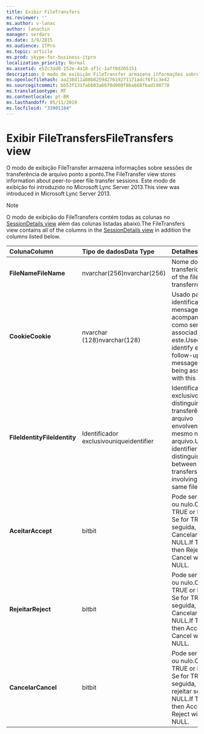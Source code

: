 ```yaml
---
title: Exibir FileTransfers
ms.reviewer: ''
ms.author: v-lanac
author: lanachin
manager: serdars
ms.date: 3/9/2015
ms.audience: ITPro
ms.topic: article
ms.prod: skype-for-business-itpro
localization_priority: Normal
ms.assetid: e52c3ad0-152e-4a18-af1c-1aff0d205151
description: O modo de exibição FileTransfer armazena informações sobre sessões de transferência de arquivo ponto a ponto. Este modo de exibição foi introduzido no Microsoft Lync Server 2013.
ms.openlocfilehash: aa238d11a88b8259427619271171adcf6f1c3e42
ms.sourcegitcommit: bb53f131fabb03a66f0d000f8ba668fbad190778
ms.translationtype: MT
ms.contentlocale: pt-BR
ms.lasthandoff: 05/11/2019
ms.locfileid: "33901184"
---
```

# <a name="filetransfers-view"></a><span data-ttu-id="75eb0-104">Exibir FileTransfers</span><span class="sxs-lookup"><span data-stu-id="75eb0-104">FileTransfers view</span></span>
 
<span data-ttu-id="75eb0-105">O modo de exibição FileTransfer armazena informações sobre sessões de transferência de arquivo ponto a ponto.</span><span class="sxs-lookup"><span data-stu-id="75eb0-105">The FileTransfer view stores information about peer-to-peer file transfer sessions.</span></span> <span data-ttu-id="75eb0-106">Este modo de exibição foi introduzido no Microsoft Lync Server 2013.</span><span class="sxs-lookup"><span data-stu-id="75eb0-106">This view was introduced in Microsoft Lync Server 2013.</span></span>
  
> [!NOTE]
> <span data-ttu-id="75eb0-107">O modo de exibição do FileTransfers contém todas as colunas no [SessionDetails view](sessiondetails-0.md) além das colunas listadas abaixo.</span><span class="sxs-lookup"><span data-stu-id="75eb0-107">The FileTransfers view contains all of the columns in the [SessionDetails view](sessiondetails-0.md) in addition the columns listed below.</span></span>
  
|<span data-ttu-id="75eb0-108">**Coluna**</span><span class="sxs-lookup"><span data-stu-id="75eb0-108">**Column**</span></span>|<span data-ttu-id="75eb0-109">**Tipo de dados**</span><span class="sxs-lookup"><span data-stu-id="75eb0-109">**Data Type**</span></span>|<span data-ttu-id="75eb0-110">**Detalhes**</span><span class="sxs-lookup"><span data-stu-id="75eb0-110">**Details**</span></span>|
|:-----|:-----|:-----|
|<span data-ttu-id="75eb0-111">**FileName**</span><span class="sxs-lookup"><span data-stu-id="75eb0-111">**FileName**</span></span> <br/> |<span data-ttu-id="75eb0-112">nvarchar(256)</span><span class="sxs-lookup"><span data-stu-id="75eb0-112">nvarchar(256)</span></span>  <br/> |<span data-ttu-id="75eb0-113">Nome do arquivo transferido.</span><span class="sxs-lookup"><span data-stu-id="75eb0-113">Name of the file transferred.</span></span>  <br/> |
|<span data-ttu-id="75eb0-114">**Cookie**</span><span class="sxs-lookup"><span data-stu-id="75eb0-114">**Cookie**</span></span> <br/> |<span data-ttu-id="75eb0-115">nvarchar (128)</span><span class="sxs-lookup"><span data-stu-id="75eb0-115">nvarchar(128)</span></span>  <br/> |<span data-ttu-id="75eb0-116">Usado para identificar cada mensagem de acompanhamento como sendo associado a este.</span><span class="sxs-lookup"><span data-stu-id="75eb0-116">Used to identify every follow-up message as being associated with this one.</span></span>  <br/> |
|<span data-ttu-id="75eb0-117">**FileIdentity**</span><span class="sxs-lookup"><span data-stu-id="75eb0-117">**FileIdentity**</span></span> <br/> |<span data-ttu-id="75eb0-118">Identificador exclusivo</span><span class="sxs-lookup"><span data-stu-id="75eb0-118">uniqueidentifier</span></span>  <br/> |<span data-ttu-id="75eb0-119">Identificador exclusivo para distinguir entre transferências de arquivo envolvendo o mesmo nome de arquivo.</span><span class="sxs-lookup"><span data-stu-id="75eb0-119">Unique identifier to distinguish between file transfers involving the same file name.</span></span>  <br/> |
|<span data-ttu-id="75eb0-120">**Aceitar**</span><span class="sxs-lookup"><span data-stu-id="75eb0-120">**Accept**</span></span> <br/> |<span data-ttu-id="75eb0-121">bit</span><span class="sxs-lookup"><span data-stu-id="75eb0-121">bit</span></span>  <br/> |<span data-ttu-id="75eb0-122">Pode ser TRUE ou nulo.</span><span class="sxs-lookup"><span data-stu-id="75eb0-122">Can be TRUE or NULL.</span></span> <span data-ttu-id="75eb0-123">Se for TRUE, em seguida, rejeitar e Cancelar será NULL.</span><span class="sxs-lookup"><span data-stu-id="75eb0-123">If TRUE, then Reject and Cancel will be NULL.</span></span>  <br/> |
|<span data-ttu-id="75eb0-124">**Rejeitar**</span><span class="sxs-lookup"><span data-stu-id="75eb0-124">**Reject**</span></span> <br/> |<span data-ttu-id="75eb0-125">bit</span><span class="sxs-lookup"><span data-stu-id="75eb0-125">bit</span></span>  <br/> |<span data-ttu-id="75eb0-126">Pode ser TRUE ou nulo.</span><span class="sxs-lookup"><span data-stu-id="75eb0-126">Can be TRUE or NULL.</span></span> <span data-ttu-id="75eb0-127">Se for TRUE, em seguida, aceitar e Cancelar será NULL.</span><span class="sxs-lookup"><span data-stu-id="75eb0-127">If TRUE, then Accept and Cancel will be NULL.</span></span>  <br/> |
|<span data-ttu-id="75eb0-128">**Cancelar**</span><span class="sxs-lookup"><span data-stu-id="75eb0-128">**Cancel**</span></span> <br/> |<span data-ttu-id="75eb0-129">bit</span><span class="sxs-lookup"><span data-stu-id="75eb0-129">bit</span></span>  <br/> |<span data-ttu-id="75eb0-130">Pode ser TRUE ou nulo.</span><span class="sxs-lookup"><span data-stu-id="75eb0-130">Can be TRUE or NULL.</span></span> <span data-ttu-id="75eb0-131">Se for TRUE, em seguida, aceitar e rejeitar será NULL.</span><span class="sxs-lookup"><span data-stu-id="75eb0-131">If TRUE, then Accept and Reject will be NULL.</span></span>  <br/> |
   

